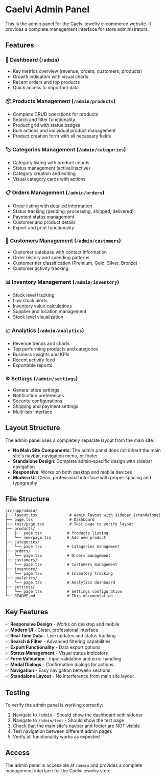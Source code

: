 # Caelvi Admin Panel

This is the admin panel for the Caelvi jewelry e-commerce website. It provides a complete management interface for store administrators.

## Features

### 🎯 Dashboard (`/admin`)

- Key metrics overview (revenue, orders, customers, products)
- Growth indicators with visual charts
- Recent orders and top products
- Quick access to important data

### 📦 Products Management (`/admin/products`)

- Complete CRUD operations for products
- Search and filter functionality
- Product grid with status badges
- Bulk actions and individual product management
- Product creation form with all necessary fields

### 🏷️ Categories Management (`/admin/categories`)

- Category listing with product counts
- Status management (active/inactive)
- Category creation and editing
- Visual category cards with actions

### 📋 Orders Management (`/admin/orders`)

- Order listing with detailed information
- Status tracking (pending, processing, shipped, delivered)
- Payment status management
- Customer and product details
- Export and print functionality

### 👥 Customers Management (`/admin/customers`)

- Customer database with contact information
- Order history and spending patterns
- Customer tier classification (Premium, Gold, Silver, Bronze)
- Customer activity tracking

### 📊 Inventory Management (`/admin/inventory`)

- Stock level tracking
- Low stock alerts
- Inventory value calculations
- Supplier and location management
- Stock level visualization

### 📈 Analytics (`/admin/analytics`)

- Revenue trends and charts
- Top performing products and categories
- Business insights and KPIs
- Recent activity feed
- Exportable reports

### ⚙️ Settings (`/admin/settings`)

- General store settings
- Notification preferences
- Security configurations
- Shipping and payment settings
- Multi-tab interface

## Layout Structure

The admin panel uses a completely separate layout from the main site:

- **No Main Site Components**: The admin panel does not inherit the main site's navbar, navigation menu, or footer
- **Standalone Design**: Complete admin-specific design with sidebar navigation
- **Responsive**: Works on both desktop and mobile devices
- **Modern UI**: Clean, professional interface with proper spacing and typography

## File Structure

```
src/app/admin/
├── layout.tsx              # Admin layout with sidebar (standalone)
├── page.tsx                # Dashboard
├── test/page.tsx           # Test page to verify layout
├── products/
│   ├── page.tsx           # Products listing
│   └── new/page.tsx       # Add new product
├── categories/
│   └── page.tsx           # Categories management
├── orders/
│   └── page.tsx           # Orders management
├── customers/
│   └── page.tsx           # Customers management
├── inventory/
│   └── page.tsx           # Inventory tracking
├── analytics/
│   └── page.tsx           # Analytics dashboard
├── settings/
│   └── page.tsx           # Settings configuration
└── README.md              # This documentation
```

## Key Features

✅ **Responsive Design** - Works on desktop and mobile  
✅ **Modern UI** - Clean, professional interface  
✅ **Real-time Data** - Live updates and status tracking  
✅ **Search & Filter** - Advanced filtering capabilities  
✅ **Export Functionality** - Data export options  
✅ **Status Management** - Visual status indicators  
✅ **Form Validation** - Input validation and error handling  
✅ **Modal Dialogs** - Confirmation dialogs for actions  
✅ **Navigation** - Easy navigation between sections  
✅ **Standalone Layout** - No interference from main site layout

## Testing

To verify the admin panel is working correctly:

1. Navigate to `/admin` - Should show the dashboard with sidebar
2. Navigate to `/admin/test` - Should show the test page
3. Check that the main site's navbar and footer are NOT visible
4. Test navigation between different admin pages
5. Verify all functionality works as expected

## Access

The admin panel is accessible at `/admin` and provides a complete management interface for the Caelvi jewelry store.

